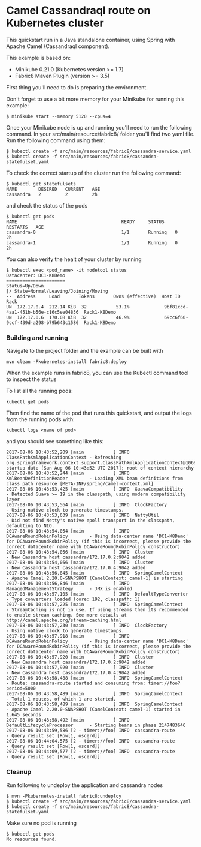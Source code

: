 # Camel Cassandraql route on Kubernetes cluster

This quickstart run in a Java standalone container, using Spring with Apache Camel (Cassandraql component).

This example is based on:

- Minikube 0.21.0 (Kubernetes version >= 1.7) 
- Fabric8 Maven Plugin (version >= 3.5)

First thing you'll need to do is preparing the environment.

Don't forget to use a bit more memory for your Minikube for running this example:

```
$ minikube start --memory 5120 --cpus=4
```

Once your Minikube node is up and running you'll need to run the following command.
In your src/main/resource/fabric8/ folder you'll find two yaml file. Run the following command using them:

```
$ kubectl create -f src/main/resources/fabric8/cassandra-service.yaml
$ kubectl create -f src/main/resources/fabric8/cassandra-statefulset.yaml
```

To check the correct startup of the cluster run the following command:

```
$ kubectl get statefulsets
NAME        DESIRED   CURRENT   AGE
cassandra   2         2         2h
```

and check the status of the pods

```
$ kubectl get pods
NAME                                       READY     STATUS    RESTARTS   AGE
cassandra-0                                1/1       Running   0          2h
cassandra-1                                1/1       Running   0          2h
```

You can also verify the healt of your cluster by running

```
$ kubectl exec <pod_name> -it nodetool status
Datacenter: DC1-K8Demo
======================
Status=Up/Down
|/ State=Normal/Leaving/Joining/Moving
--  Address     Load       Tokens       Owns (effective)  Host ID                               Rack
UN  172.17.0.4  212.14 KiB  32           53.1%             9bf81ccd-4aa1-451b-b56e-c16c5ee04836  Rack1-K8Demo
UN  172.17.0.6  170.08 KiB  32           46.9%             69cc6f60-9ccf-439d-a298-b79b643c1586  Rack1-K8Demo
```

### Building and running

Navigate to the project folder and the example can be built with

    mvn clean -Pkubernetes-install fabric8:deploy

When the example runs in fabric8, you can use the Kubectl command tool to inspect the status

To list all the running pods:

    kubectl get pods

Then find the name of the pod that runs this quickstart, and output the logs from the running pods with:

    kubectl logs <name of pod>

and you should see something like this:


```
2017-08-06 10:43:52,209 [main           ] INFO  ClassPathXmlApplicationContext - Refreshing org.springframework.context.support.ClassPathXmlApplicationContext@1068e947: startup date [Sun Aug 06 10:43:52 UTC 2017]; root of context hierarchy
2017-08-06 10:43:52,244 [main           ] INFO  XmlBeanDefinitionReader        - Loading XML bean definitions from class path resource [META-INF/spring/camel-context.xml]
2017-08-06 10:43:53,425 [main           ] INFO  GuavaCompatibility             - Detected Guava >= 19 in the classpath, using modern compatibility layer
2017-08-06 10:43:53,564 [main           ] INFO  ClockFactory                   - Using native clock to generate timestamps.
2017-08-06 10:43:53,639 [main           ] INFO  NettyUtil                      - Did not find Netty's native epoll transport in the classpath, defaulting to NIO.
2017-08-06 10:43:54,054 [main           ] INFO  DCAwareRoundRobinPolicy        - Using data-center name 'DC1-K8Demo' for DCAwareRoundRobinPolicy (if this is incorrect, please provide the correct datacenter name with DCAwareRoundRobinPolicy constructor)
2017-08-06 10:43:54,056 [main           ] INFO  Cluster                        - New Cassandra host cassandra/172.17.0.2:9042 added
2017-08-06 10:43:54,056 [main           ] INFO  Cluster                        - New Cassandra host cassandra/172.17.0.4:9042 added
2017-08-06 10:43:56,845 [main           ] INFO  SpringCamelContext             - Apache Camel 2.20.0-SNAPSHOT (CamelContext: camel-1) is starting
2017-08-06 10:43:56,846 [main           ] INFO  ManagedManagementStrategy      - JMX is enabled
2017-08-06 10:43:57,105 [main           ] INFO  DefaultTypeConverter           - Type converters loaded (core: 192, classpath: 1)
2017-08-06 10:43:57,225 [main           ] INFO  SpringCamelContext             - StreamCaching is not in use. If using streams then its recommended to enable stream caching. See more details at http://camel.apache.org/stream-caching.html
2017-08-06 10:43:57,230 [main           ] INFO  ClockFactory                   - Using native clock to generate timestamps.
2017-08-06 10:43:57,918 [main           ] INFO  DCAwareRoundRobinPolicy        - Using data-center name 'DC1-K8Demo' for DCAwareRoundRobinPolicy (if this is incorrect, please provide the correct datacenter name with DCAwareRoundRobinPolicy constructor)
2017-08-06 10:43:57,920 [main           ] INFO  Cluster                        - New Cassandra host cassandra/172.17.0.2:9042 added
2017-08-06 10:43:57,920 [main           ] INFO  Cluster                        - New Cassandra host cassandra/172.17.0.4:9042 added
2017-08-06 10:43:58,488 [main           ] INFO  SpringCamelContext             - Route: cassandra-route started and consuming from: timer://foo?period=5000
2017-08-06 10:43:58,489 [main           ] INFO  SpringCamelContext             - Total 1 routes, of which 1 are started.
2017-08-06 10:43:58,489 [main           ] INFO  SpringCamelContext             - Apache Camel 2.20.0-SNAPSHOT (CamelContext: camel-1) started in 1.645 seconds
2017-08-06 10:43:58,492 [main           ] INFO  DefaultLifecycleProcessor      - Starting beans in phase 2147483646
2017-08-06 10:43:59,586 [2 - timer://foo] INFO  cassandra-route                - Query result set [Row[1, oscerd]]
2017-08-06 10:44:04,575 [2 - timer://foo] INFO  cassandra-route                - Query result set [Row[1, oscerd]]
2017-08-06 10:44:09,577 [2 - timer://foo] INFO  cassandra-route                - Query result set [Row[1, oscerd]]
```

### Cleanup

Run following to undeploy the application and cassandra nodes
```
$ mvn -Pkubernetes-install fabric8:undeploy
$ kubectl create -f src/main/resources/fabric8/cassandra-service.yaml
$ kubectl create -f src/main/resources/fabric8/cassandra-statefulset.yaml
```

Make sure no pod is running
```
$ kubectl get pods
No resources found.
```
